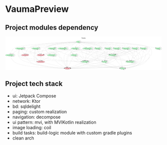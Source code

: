 # VaumaPreview

## Project modules dependency
![](project.dot.png)

## Project tech stack 
- ui: Jetpack Compose
- network: Ktor
- bd: sqldelight
- paging: custom realization
- navigation: decompose
- ui pattern: mvi, with MVIKotlin realization
- image loading: coil
- build tasks: build-logic module with custom gradle plugins
- clean arch
